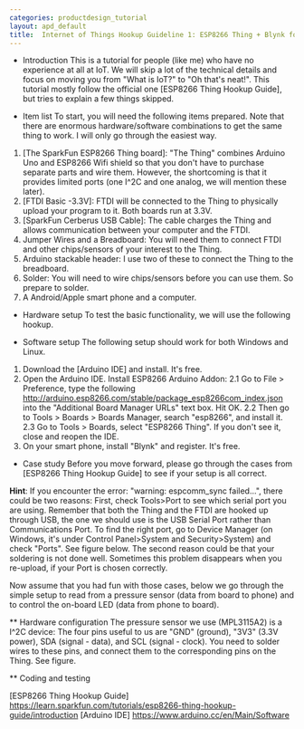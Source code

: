 ```yaml
---
categories: productdesign_tutorial
layout: apd_default
title:  Internet of Things Hookup Guideline 1: ESP8266 Thing + Blynk for Dummies 
---
```


* Introduction
This is a tutorial for people (like me) who have no experience at all at IoT. We will skip a lot 
of the technical details and focus on moving you from "What is IoT?" to "Oh that's neat!". 
This tutorial mostly follow the official one [ESP8266 Thing Hookup Guide], but tries to explain 
a few things skipped.

* Item list
To start, you will need the following items prepared. Note that there are enormous 
hardware/software combinations to get the same thing to work. I will only go through the easiest way.
1. [The SparkFun ESP8266 Thing board]: "The Thing" combines Arduino Uno and ESP8266 Wifi shield so that 
you don't have to purchase separate parts and wire them. However, the shortcoming is that it provides
limited ports (one I^2C and one analog, we will mention these later).
2. [FTDI Basic -3.3V]: FTDI will be connected to the Thing to physically upload your program to it. Both
boards run at 3.3V.
3. [SparkFun Cerberus USB Cable]: The cable charges the Thing and allows communication between your 
computer and the FTDI.
4. Jumper Wires and a Breadboard: You will need them to connect FTDI and other chips/sensors of your 
interest to the Thing.
5. Arduino stackable header: I use two of these to connect the Thing to the breadboard. 
6. Solder: You will need to wire chips/sensors before you can use them. So prepare to solder.
7. A Android/Apple smart phone and a computer. 

* Hardware setup
To test the basic functionality, we will use the following hookup.

* Software setup
The following setup should work for both Windows and Linux.
1. Download the [Arduino IDE] and install. It's free.
2. Open the Arduino IDE. Install ESP8266 Arduino Addon: 
2.1 Go to File > Preference, type the following
http://arduino.esp8266.com/stable/package_esp8266com_index.json
into the "Additional Board Manager URLs" text box. Hit OK.
2.2 Then go to Tools > Boards > Boards Manager, search "esp8266", and install it.
2.3 Go to Tools > Boards, select "ESP8266 Thing". If you don't see it, close and reopen the IDE.
3. On your smart phone, install "Blynk" and register. It's free.

* Case study
Before you move forward, please go through the cases from [ESP8266 Thing Hookup Guide] to see
if your setup is all correct.

**Hint**: If you encounter the error: "warning: espcomm_sync failed...", there could be two reasons: 
First, check Tools>Port to see which serial port you are using. Remember that both the Thing and the FTDI
are hooked up through USB, the one we should use is the USB Serial Port rather than Communications Port.
To find the right port, go to Device Manager (on Windows, it's under Control Panel>System and 
Security>System) and check "Ports". See figure below. The second reason could be that your soldering is
not done well. Sometimes this problem disappears when you re-upload, if your Port is chosen correctly.

Now assume that you had fun with those cases, below we go through the simple setup to read from a 
pressure sensor (data from board to phone) and to control the on-board LED (data from phone to board).

** Hardware configuration
The pressure sensor we use (MPL3115A2) is a I^2C device: The four pins useful to us are "GND" (ground),
"3V3" (3.3V power), SDA (signal - data), and SCL (signal - clock). You need to solder wires to these 
pins, and connect them to the corresponding pins on the Thing. See figure.

** Coding and testing


[ESP8266 Thing Hookup Guide] https://learn.sparkfun.com/tutorials/esp8266-thing-hookup-guide/introduction
[Arduino IDE] https://www.arduino.cc/en/Main/Software
